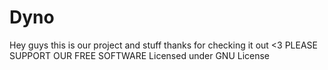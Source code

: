# Dyno
Hey guys this is our project and stuff thanks for checking it out <3
PLEASE SUPPORT OUR FREE SOFTWARE
Licensed under GNU License